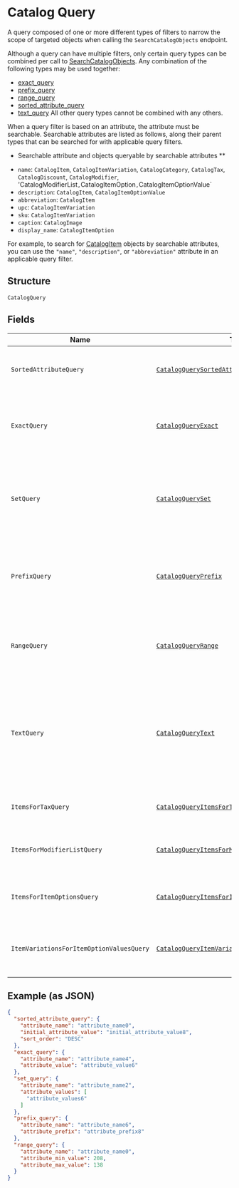 
# Catalog Query

A query composed of one or more different types of filters to narrow the scope of targeted objects when calling the `SearchCatalogObjects` endpoint.

Although a query can have multiple filters, only certain query types can be combined per call to [SearchCatalogObjects](../../doc/api/catalog.md#search-catalog-objects).
Any combination of the following types may be used together:

- [exact_query](../../doc/models/catalog-query-exact.md)
- [prefix_query](../../doc/models/catalog-query-prefix.md)
- [range_query](../../doc/models/catalog-query-range.md)
- [sorted_attribute_query](../../doc/models/catalog-query-sorted-attribute.md)
- [text_query](../../doc/models/catalog-query-text.md)
  All other query types cannot be combined with any others.

When a query filter is based on an attribute, the attribute must be searchable.
Searchable attributes are listed as follows, along their parent types that can be searched for with applicable query filters.

* Searchable attribute and objects queryable by searchable attributes **

- `name`:  `CatalogItem`, `CatalogItemVariation`, `CatalogCategory`, `CatalogTax`, `CatalogDiscount`, `CatalogModifier`, 'CatalogModifierList`,`CatalogItemOption`,`CatalogItemOptionValue`
- `description`: `CatalogItem`, `CatalogItemOptionValue`
- `abbreviation`: `CatalogItem`
- `upc`: `CatalogItemVariation`
- `sku`: `CatalogItemVariation`
- `caption`: `CatalogImage`
- `display_name`: `CatalogItemOption`

For example, to search for [CatalogItem](../../doc/models/catalog-item.md) objects by searchable attributes, you can use
the `"name"`, `"description"`, or `"abbreviation"` attribute in an applicable query filter.

## Structure

`CatalogQuery`

## Fields

| Name | Type | Tags | Description |
|  --- | --- | --- | --- |
| `SortedAttributeQuery` | [`CatalogQuerySortedAttribute`](../../doc/models/catalog-query-sorted-attribute.md) | Optional | The query expression to specify the key to sort search results. |
| `ExactQuery` | [`CatalogQueryExact`](../../doc/models/catalog-query-exact.md) | Optional | The query filter to return the search result by exact match of the specified attribute name and value. |
| `SetQuery` | [`CatalogQuerySet`](../../doc/models/catalog-query-set.md) | Optional | The query filter to return the search result(s) by exact match of the specified `attribute_name` and any of<br>the `attribute_values`. |
| `PrefixQuery` | [`CatalogQueryPrefix`](../../doc/models/catalog-query-prefix.md) | Optional | The query filter to return the search result whose named attribute values are prefixed by the specified attribute value. |
| `RangeQuery` | [`CatalogQueryRange`](../../doc/models/catalog-query-range.md) | Optional | The query filter to return the search result whose named attribute values fall between the specified range. |
| `TextQuery` | [`CatalogQueryText`](../../doc/models/catalog-query-text.md) | Optional | The query filter to return the search result whose searchable attribute values contain all of the specified keywords or tokens, independent of the token order or case. |
| `ItemsForTaxQuery` | [`CatalogQueryItemsForTax`](../../doc/models/catalog-query-items-for-tax.md) | Optional | The query filter to return the items containing the specified tax IDs. |
| `ItemsForModifierListQuery` | [`CatalogQueryItemsForModifierList`](../../doc/models/catalog-query-items-for-modifier-list.md) | Optional | The query filter to return the items containing the specified modifier list IDs. |
| `ItemsForItemOptionsQuery` | [`CatalogQueryItemsForItemOptions`](../../doc/models/catalog-query-items-for-item-options.md) | Optional | The query filter to return the items containing the specified item option IDs. |
| `ItemVariationsForItemOptionValuesQuery` | [`CatalogQueryItemVariationsForItemOptionValues`](../../doc/models/catalog-query-item-variations-for-item-option-values.md) | Optional | The query filter to return the item variations containing the specified item option value IDs. |

## Example (as JSON)

```json
{
  "sorted_attribute_query": {
    "attribute_name": "attribute_name0",
    "initial_attribute_value": "initial_attribute_value8",
    "sort_order": "DESC"
  },
  "exact_query": {
    "attribute_name": "attribute_name4",
    "attribute_value": "attribute_value6"
  },
  "set_query": {
    "attribute_name": "attribute_name2",
    "attribute_values": [
      "attribute_values6"
    ]
  },
  "prefix_query": {
    "attribute_name": "attribute_name6",
    "attribute_prefix": "attribute_prefix8"
  },
  "range_query": {
    "attribute_name": "attribute_name0",
    "attribute_min_value": 208,
    "attribute_max_value": 138
  }
}
```

